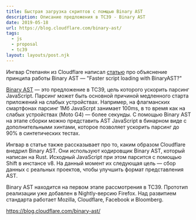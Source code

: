 ```yaml
---
title: Быстрая загрузка скриптов с помщью Binary AST
description: Описание предложения в TC39 - Binary AST
date: 2019-05-18
url: https://blog.cloudflare.com/binary-ast/
tags:
  - js
  - proposal
  - tc39
layout: layouts/post.njk
---
```

Ингвар Степанян из Cloudflare написал [статью](https://blog.cloudflare.com/binary-ast/) про объяснение принципа работы Binary AST — "Faster script loading with BinaryAST?"

[Binary AST](https://github.com/tc39/proposal-binary-ast) — это предложение в TC39, цель которого ускорить парсинг JavaScript. Парсинг может быть основной причиной медленного старта приложений на слабых устройствах. Например, на флагманских смартфонах парсинг 1Мб JavaScrpt занимает 100ms, в то время как на слабых устройствах (Moto G4) — более секунды. С помощью Binary AST на этапе сборки можно представить AST JavaScript в бинарном виде с дополнительными хинтами, которое позволяет ускорить парсинг до 90% в синтетических тестах.

Ингвар в статье также рассказывает про то, каким образом Cloudflare внедрил Binary AST. Они используют кодировщик Binary AST, который написан на Rust. Исходный JavaScript при этом парсится с помощью Shift в инстансе v8. На данный момент их следующая цель — сбор данных с реальных проектов, чтобы улучшить формат представления AST.

Binary AST находится на первом этапе рассмотрения в TC39. Прототип реализации уже добавлен в Nightly-версию Firefox. Над развитием стандарта работает Mozilla, Cloudflare, Facebook и Bloomberg.

https://blog.cloudflare.com/binary-ast/
